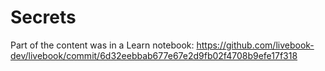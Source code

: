 # Secrets

Part of the content was in a Learn notebook: https://github.com/livebook-dev/livebook/commit/6d32eebbab677e67e2d9fb02f4708b9efe17f318